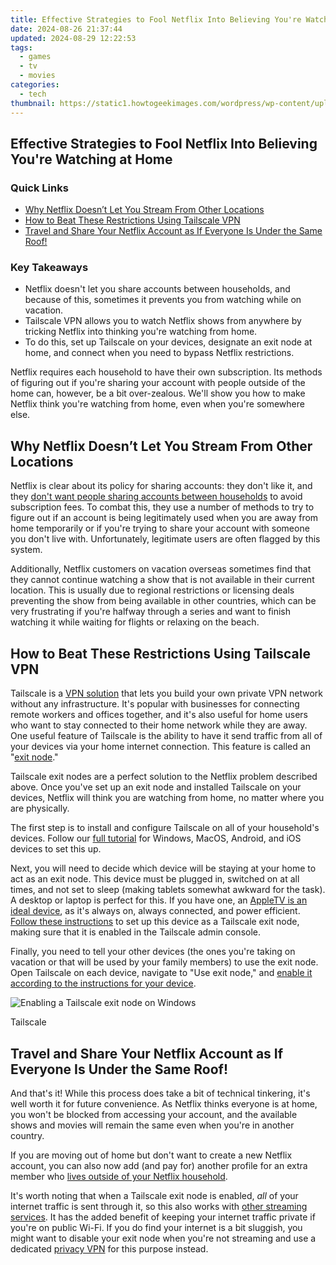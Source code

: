 ```yaml
---
title: Effective Strategies to Fool Netflix Into Believing You're Watching at Home
date: 2024-08-26 21:37:44
updated: 2024-08-29 12:22:53
tags:
  - games
  - tv
  - movies
categories:
  - tech
thumbnail: https://static1.howtogeekimages.com/wordpress/wp-content/uploads/2023/08/53002920521_7283b7f751_o.jpg
---
```


## Effective Strategies to Fool Netflix Into Believing You're Watching at Home

### Quick Links

* [Why Netflix Doesn’t Let You Stream From Other Locations](https://review-topics.techidaily.com/in-2024-how-to-change-google-play-location-on-oneplus-11-5g-drfone-by-drfone-virtual-android/)
* [How to Beat These Restrictions Using Tailscale VPN](https://tech-haven.techidaily.com/step-by-step-visual-tutorial-converting-your-kobo-reads-for-kindle-enjoyment/)
* [Travel and Share Your Netflix Account as If Everyone Is Under the Same Roof!](https://location-social.techidaily.com/how-to-sharefake-location-on-whatsapp-for-realme-narzo-60x-5g-drfone-by-drfone-virtual-android/)

### Key Takeaways

* Netflix doesn't let you share accounts between households, and because of this, sometimes it prevents you from watching while on vacation.
* Tailscale VPN allows you to watch Netflix shows from anywhere by tricking Netflix into thinking you're watching from home.
* To do this, set up Tailscale on your devices, designate an exit node at home, and connect when you need to bypass Netflix restrictions.

 Netflix requires each household to have their own subscription. Its methods of figuring out if you're sharing your account with people outside of the home can, however, be a bit over-zealous. We'll show you how to make Netflix think you're watching from home, even when you're somewhere else.

##  Why Netflix Doesn’t Let You Stream From Other Locations

 Netflix is clear about its policy for sharing accounts: they don't like it, and they [don't want people sharing accounts between households](https://screen-mirroring-recording.techidaily.com/updated-optimizing-skype-call-audio-environment-for-2024/) to avoid subscription fees. To combat this, they use a number of methods to try to figure out if an account is being legitimately used when you are away from home temporarily or if you're trying to share your account with someone you don't live with. Unfortunately, legitimate users are often flagged by this system.

 Additionally, Netflix customers on vacation overseas sometimes find that they cannot continue watching a show that is not available in their current location. This is usually due to regional restrictions or licensing deals preventing the show from being available in other countries, which can be very frustrating if you're halfway through a series and want to finish watching it while waiting for flights or relaxing on the beach.

##  How to Beat These Restrictions Using Tailscale VPN

 Tailscale is a [VPN solution](https://extra-guidance.techidaily.com/2024-approved-masterclass-in-3d-color-grading-with-custom-luts/) that lets you build your own private VPN network without any infrastructure. It's popular with businesses for connecting remote workers and offices together, and it's also useful for home users who want to stay connected to their home network while they are away. One useful feature of Tailscale is the ability to have it send traffic from all of your devices via your home internet connection. This feature is called an "[exit node](https://tailscale.com/kb/1103/exit-nodes)."

 Tailscale exit nodes are a perfect solution to the Netflix problem described above. Once you've set up an exit node and installed Tailscale on your devices, Netflix will think you are watching from home, no matter where you are physically.

 The first step is to install and configure Tailscale on all of your household's devices. Follow our [full tutorial](https://iphone-unlock.techidaily.com/in-2024-unlock-your-disabled-iphone-6-without-itunes-in-5-ways-drfone-by-drfone-ios/) for Windows, MacOS, Android, and iOS devices to set this up.

 Next, you will need to decide which device will be staying at your home to act as an exit node. This device must be plugged in, switched on at all times, and not set to sleep (making tablets somewhat awkward for the task). A desktop or laptop is perfect for this. If you have one, an [AppleTV is an ideal device](https://tailscale.com/kb/1280/appletv), as it's always on, always connected, and power efficient. [Follow these instructions](https://tailscale.com/kb/1103/exit-nodes#configuring-an-exit-node) to set up this device as a Tailscale exit node, making sure that it is enabled in the Tailscale admin console.

 Finally, you need to tell your other devices (the ones you're taking on vacation or that will be used by your family members) to use the exit node. Open Tailscale on each device, navigate to "Use exit node," and [enable it according to the instructions for your device](https://tailscale.com/kb/1103/exit-nodes?tab=windows#step-4-use-the-exit-node).

![Enabling a Tailscale exit node on Windows](https://static1.howtogeekimages.com/wordpress/wp-content/uploads/2024/02/exit-node-windows-menu.png) 

Tailscale

##  Travel and Share Your Netflix Account as If Everyone Is Under the Same Roof!

 And that's it! While this process does take a bit of technical tinkering, it's well worth it for future convenience. As Netflix thinks everyone is at home, you won't be blocked from accessing your account, and the available shows and movies will remain the same even when you're in another country.

 If you are moving out of home but don't want to create a new Netflix account, you can also now add (and pay for) another profile for an extra member who [lives outside of your Netflix household](https://screen-mirroring-recording.techidaily.com/updated-2024-approved-tenfold-video-recording-tricks-on-your-windows-11-system/).

 It's worth noting that when a Tailscale exit node is enabled, _all_ of your internet traffic is sent through it, so this also works with [other streaming services](https://howto.techidaily.com/fix-samsung-galaxy-m14-5g-android-system-webview-crash-2024-issue-drfone-by-drfone-fix-android-problems-fix-android-problems/). It has the added benefit of keeping your internet traffic private if you're on public Wi-Fi. If you do find your internet is a bit sluggish, you might want to disable your exit node when you're not streaming and use a dedicated [privacy VPN](https://some-techniques.techidaily.com/updated-ffmpeg-audioscape-maintaining-original-audio-formats/) for this purpose instead.

<ins class="adsbygoogle"
     style="display:block"
     data-ad-format="autorelaxed"
     data-ad-client="ca-pub-7571918770474297"
     data-ad-slot="1223367746"></ins>



<ins class="adsbygoogle"
     style="display:block"
     data-ad-client="ca-pub-7571918770474297"
     data-ad-slot="8358498916"
     data-ad-format="auto"
     data-full-width-responsive="true"></ins>
